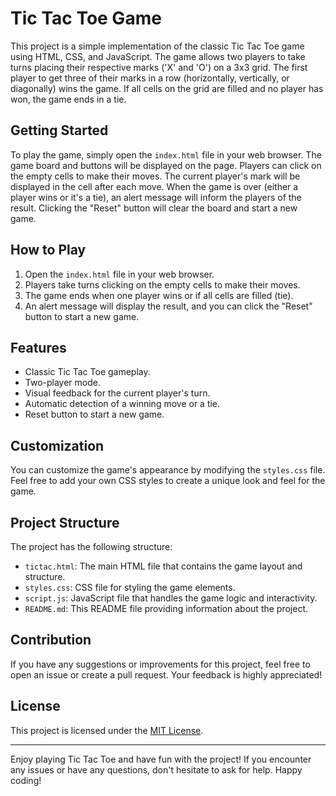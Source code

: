 
# Tic Tac Toe Game

This project is a simple implementation of the classic Tic Tac Toe game using HTML, CSS, and JavaScript. The game allows two players to take turns placing their respective marks ('X' and 'O') on a 3x3 grid. The first player to get three of their marks in a row (horizontally, vertically, or diagonally) wins the game. If all cells on the grid are filled and no player has won, the game ends in a tie.

## Getting Started

To play the game, simply open the `index.html` file in your web browser. The game board and buttons will be displayed on the page. Players can click on the empty cells to make their moves. The current player's mark will be displayed in the cell after each move. When the game is over (either a player wins or it's a tie), an alert message will inform the players of the result. Clicking the "Reset" button will clear the board and start a new game.

## How to Play

1. Open the `index.html` file in your web browser.
2. Players take turns clicking on the empty cells to make their moves.
3. The game ends when one player wins or if all cells are filled (tie).
4. An alert message will display the result, and you can click the "Reset" button to start a new game.

## Features

- Classic Tic Tac Toe gameplay.
- Two-player mode.
- Visual feedback for the current player's turn.
- Automatic detection of a winning move or a tie.
- Reset button to start a new game.

## Customization

You can customize the game's appearance by modifying the `styles.css` file. Feel free to add your own CSS styles to create a unique look and feel for the game.

## Project Structure

The project has the following structure:

- `tictac.html`: The main HTML file that contains the game layout and structure.
- `styles.css`: CSS file for styling the game elements.
- `script.js`: JavaScript file that handles the game logic and interactivity.
- `README.md`: This README file providing information about the project.

## Contribution

If you have any suggestions or improvements for this project, feel free to open an issue or create a pull request. Your feedback is highly appreciated!

## License

This project is licensed under the [MIT License](LICENSE).

---

Enjoy playing Tic Tac Toe and have fun with the project! If you encounter any issues or have any questions, don't hesitate to ask for help. Happy coding!


